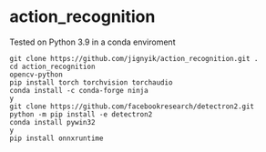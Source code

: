 # action_recognition
Tested on Python 3.9 in a conda enviroment

    git clone https://github.com/jignyik/action_recognition.git .
    cd action_recognition
    opencv-python
    pip install torch torchvision torchaudio
    conda install -c conda-forge ninja
    y
    git clone https://github.com/facebookresearch/detectron2.git
    python -m pip install -e detectron2
    conda install pywin32
    y
    pip install onnxruntime
